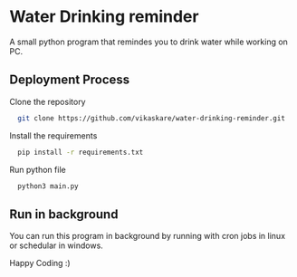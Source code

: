 
# Water Drinking reminder

A small python program that remindes you to drink water while working on PC.


## Deployment Process

Clone the repository 

```bash
  git clone https://github.com/vikaskare/water-drinking-reminder.git
```

Install the requirements

```bash
  pip install -r requirements.txt
```

Run python file

```bash
  python3 main.py
```


## Run in background

You can run this program in background by running with cron jobs in linux or schedular in windows.

Happy Coding :)